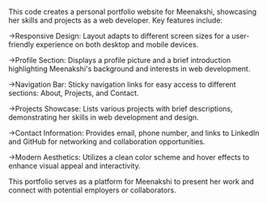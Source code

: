This code creates a personal portfolio website for Meenakshi, showcasing her skills and projects as a web developer. Key features include:

->Responsive Design:
Layout adapts to different screen sizes for a user-friendly experience on both desktop and mobile devices.

->Profile Section:
Displays a profile picture and a brief introduction highlighting Meenakshi's background and interests in web development.

->Navigation Bar:
Sticky navigation links for easy access to different sections: About, Projects, and Contact.

->Projects Showcase:
Lists various projects with brief descriptions, demonstrating her skills in web development and design.

->Contact Information:
Provides email, phone number, and links to LinkedIn and GitHub for networking and collaboration opportunities.

->Modern Aesthetics:
Utilizes a clean color scheme and hover effects to enhance visual appeal and interactivity.

This portfolio serves as a platform for Meenakshi to present her work and connect with potential employers or collaborators.

